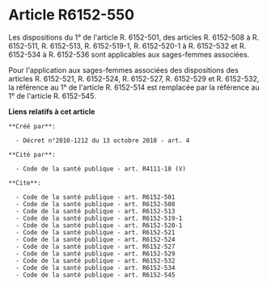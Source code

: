 # Article R6152-550

Les dispositions du 1° de l'article R. 6152-501, des articles R. 6152-508 à R. 6152-511, R. 6152-513, R. 6152-519-1, R.
6152-520-1 à R. 6152-532 et R. 6152-534 à R. 6152-536 sont applicables aux sages-femmes associées. 

Pour l'application aux sages-femmes associées des dispositions des articles R. 6152-521, R. 6152-524, R. 6152-527, R.
6152-529 et R. 6152-532, la référence au 1° de l'article R. 6152-514 est remplacée par la référence au 1° de l'article R.
6152-545.

**Liens relatifs à cet article**

	**Créé par**:

	  - Décret n°2010-1212 du 13 octobre 2010 - art. 4

	**Cité par**:

	  - Code de la santé publique - art. R4111-18 (V)

	**Cite**:

	  - Code de la santé publique - art. R6152-501
	  - Code de la santé publique - art. R6152-508
	  - Code de la santé publique - art. R6152-513
	  - Code de la santé publique - art. R6152-519-1
	  - Code de la santé publique - art. R6152-520-1
	  - Code de la santé publique - art. R6152-521
	  - Code de la santé publique - art. R6152-524
	  - Code de la santé publique - art. R6152-527
	  - Code de la santé publique - art. R6152-529
	  - Code de la santé publique - art. R6152-532
	  - Code de la santé publique - art. R6152-534
	  - Code de la santé publique - art. R6152-545
